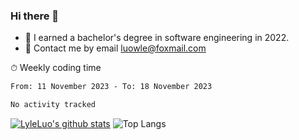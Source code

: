 ### Hi there 👋
<!--I have been a GitHub member for [![Years Badge](https://badges.pufler.dev/years/LyleLuo)](https://badges.pufler.dev)-->
- 🌱 I earned a bachelor's degree in software engineering in 2022.
- 💬 Contact me by email luowle@foxmail.com
<!--
**LyleLuo/LyleLuo** is a ✨ _special_ ✨ repository because its `README.md` (this file) appears on your GitHub profile.

Here are some ideas to get you started:
- 👯 I’m looking to collaborate on ...
- 🤔 I’m looking for help with ...
- 📫 How to reach me: ...
- 😄 Pronouns: ...
- ⚡ Fun fact: ...
-->

<!--💻 Coding Activity Logging

[![Commits Badge](https://badges.pufler.dev/commits/weekly/LyleLuo)](https://badges.pufler.dev)-->

⏱ Weekly coding time

<!--START_SECTION:waka-->

```txt
From: 11 November 2023 - To: 18 November 2023

No activity tracked
```

<!--END_SECTION:waka-->

[![LyleLuo's github stats](https://github-readme-stats.vercel.app/api?username=LyleLuo&count_private=true&show_icons=true&hide=issues&hide_border=true)](https://github.com/anuraghazra/github-readme-stats)
![Top Langs](https://github-readme-stats.vercel.app/api/top-langs/?username=LyleLuo&layout=compact&hide_border=true) 
<!--[![LyleLuo's wakatime stats](https://github-readme-stats.vercel.app/api/wakatime?username=luowle)](https://github.com/anuraghazra/github-readme-stats)-->
